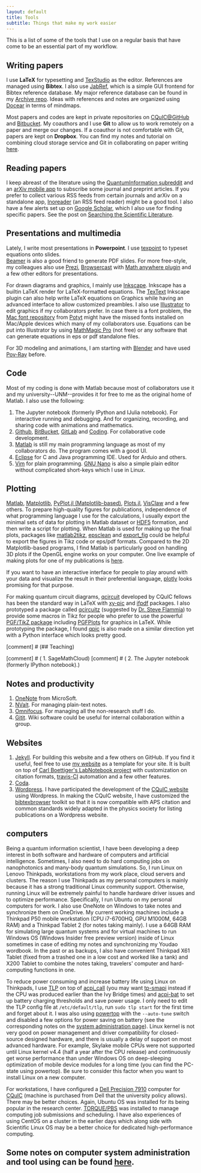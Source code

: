 ```yaml
---
layout: default
title: Tools
subtitle: Things that make my work easier
---
```


This is a list of some of the tools that I use on a regular basis that have
come to be an essential part of my workflow.

## Writing papers

I use **LaTeX** for typesetting and [TexStudio](http://texstudio.org/)
as the editor.
References are managed using **Bibtex**.  I also use
[JabRef](http://jabref.org/), which is a simple GUI frontend for
Bibtex reference database.
My major reference database can be found in my [Archive repo](https://github.com/i2000s/Archive).
Ideas with references and notes are organized using [Docear](http://docear.org) in terms of mindmaps.

Most papers and codes are kept in private repositories on
[CQuIC@GitHub](http://cquic-github.github.io) and [Bitbucket](http://bitbucket.org).  My coauthors and I use **Git** to
allow us to work remotely on a paper and merge our changes.
If a coauthor is not comfortable with Git, papers are kept on **Dropbox**.
You can find my notes and tutorial on combining cloud storage service and Git in collaborating on paper writing [here](https://i2000s.github.io/en/2017/05/24/using-git-to-collaborate-with-people-who-dont-use-git.html).

## Reading papers
I keep abreast of the literature using the [QuantumInformation subreddit](https://www.reddit.com/r/QuantumInformation/) and an [arXiv mobile app](https://github.com/jdeslip/arxiv-mobile) to subscribe some journal and preprint articles.
If you prefer to collect various RSS feeds from certain journals and arXiv on a standalone app, [Inoreader](http://www.inoreader.com) (an RSS feed reader) might be a good tool.
I also have a few alerts set up on [Google Scholar](http://scholar.google.com), which I also use for finding specific papers.
See the post on [Searching the Scientific Literature](http://www.davidketcheson.info/2011/10/27/searching-scientific-literature.html).


## Presentations and multimedia
Lately, I write most presentations in **Powerpoint**.  I use
[texpoint](http://texpoint.necula.org/) to typeset equations onto slides.  
[Beamer](https://en.wikipedia.org/wiki/Beamer_(LaTeX)) is also a good friend to generate PDF slides.
For more free-style, my colleagues also use [Prezi](http://prezi.com/), [Browsercast](https://github.com/ReDEnergy/Browsercast) with [Math anywhere plugin](https://github.com/andrusha/mathml-chrome) and a few other editors for presentations.

For drawn diagrams and graphics, I mainly use [Inkscape](https://inkscape.org/).
Inkscape has a builtin LaTeX render for LaTeX-formatted equations.
The [TexText](https://bitbucket.org/pitgarbe/textext) Inkscape plugin can also help write LaTeX equations on Graphics while having an advanced interface to allow customized preambles.
I also use [Illustrator](http://www.adobe.com/products/illustrator.html) to edit graphics if my collaborators prefer.
In case there is a font problem, the [Mac font repository](https://github.com/potyt/fonts) from [Potyt](https://github.com/potyt) might have the missed fonts installed on Mac/Apple devices which many of my collaborators use.
Equations can be put into Illustrator by using [MathMagic Pro](http://www.mathmagic.com/) (not free) or any software that can generate equations in eps or pdf standalone files.

For 3D modeling and animations, I am starting with [Blender](http://www.blender.org/) and have used [Pov-Ray](http://www.povray.org/) before.

## Code
Most of my coding is done with Matlab because most of collaborators use it and my university--UNM--provides it for free to me as the original home of Matlab.  I also use the following:

 1. The Jupyter notebook (formerly IPython and IJulia notebook). For interactive running and debugging. And for organizing, recording, and
    sharing code with animations and mathematics.
 2. [Github](http://github.com), [BitBucket](http://bitbucket.com), [GitLab](https://about.gitlab.com/) and [Coding](https://coding.net/).  For collaborative code development.
 3. [Matlab](https://www.mathworks.com/products/matlab.html) is still my main programming language as most of my collaborators do. The program comes with a good UI.
 4. [Eclipse](https://www.eclipse.org/) for C and Java programming IDE. Used for Arduio and others.
 5. [Vim](http://www.vim.org) for plain programming. [GNU Nano](https://www.nano-editor.org/) is also a simple plain editor without complicated short-keys which I use in Linux.

## Plotting

[Matlab](http://matlab.com), [Matplotlib](http://matplotlib.org/), [PyPlot.jl (Matplotlib-based)](https://github.com/JuliaPy/PyPlot.jl), [Plots.jl](https://github.com/JuliaPy/PyPlot.jl), [VisClaw](https://github.com/clawpack/visclaw) and a few others.
To prepare high-quality figures for publications, independence of what programming language I use for the calculations, I usually export the minimal sets of data for plotting in Matlab dataset or [HDF5](https://support.hdfgroup.org/HDF5/doc/index.html) formation, and then write a script for plotting.
When Matlab is used for making up the final plots, packages like [matlab2tikz](https://github.com/matlab2tikz/matlab2tikz), [epsclean](https://github.com/Conclusio/matlab-epsclean) and [export_fig](https://github.com/altmany/export_fig) could be helpful to export the figures in Tikz code or eps/pdf formats.
Compared to the 2D Matplotlib-based programs, I find Matlab is particularly good on handling 3D plots if the OpenGL engine works on your computer.
One live example of making plots for one of my publications is [here](https://github.com/CQuIC/FaradaySqueezingProtocol).

If you want to have an interactive interface for people to play around with your data and visualize the result in their preferential language, [plotly](https://plot.ly/) looks promising for that purpose.

For making quantum circuit diagrams, [qcircuit](https://github.com/cquic/qcircuit) developed by CQuIC fellows has been the standard way in LaTeX with [xy-pic](http://www.tug.org/applications/Xy-pic/) and [ifpdf](http://www.ctan.org/pkg/ifpdf) packages.
I also prototyped a package called [qcircuitz](https://github.com/CQuIC/qcircuitz) (suggested by [Dr. Steve Flammia](http://www.physics.usyd.edu.au/~sflammia)) to provide some macros in Tikz for people who prefer to use the powerful [PGF/TikZ package](https://sourceforge.net/projects/pgf/) including [PGFPlots](http://pgfplots.sourceforge.net/) for graphics in LaTeX.
While prototyping the package, I found [qpic](https://github.com/qpic/qpic) is also made on a similar direction yet with a Python interface which looks pretty good.


[comment] # (## Teaching)

[comment] # ( 1. SageMathCloud)
[comment] # ( 2. The Jupyter notebook (formerly IPython notebook).)

## Notes and productivity

 1. [OneNote](https://www.onenote.com/) from MicroSoft.
 1. [NValt](http://brettterpstra.com/nvalt-2-2-public-beta/).  For managing
    plain-text notes.
 1. [Omnifocus](http://www.omnigroup.com/products/omnifocus/).  For managing all the non-research stuff I do.
 1. [Gitit](http://gitit.net/).  Wiki software could be useful for
    internal collaboration within a group.

## Websites

 1. [Jekyll](https://github.com/mojombo/jekyll).  For building this website and a few others on GitHub. If you find it useful, feel free to use [my website](https://github.com/i2000s/i2000s.github.io) as a template for your site. It is built on top of [Carl Boettiger's LabNotebook project](https://github.com/cboettig/labnotebook) with customization on citation formats, [travis-CI](http://travis-ci.org/) automation and a few other features.
 2. [Coda](https://panic.com/coda/).  
 3. [Wordpress](http://wordpress.org/). I have participated the development of the [CQuIC website](https://cquic.unm.edu) using Wordpress. In making the CQuIC website, I have customized the [bibtexbrowser](https://github.com/monperrus/bibtexbrowser) toolkit so that it is now compatible with APS citation and common standards widely adapted in the physics society for listing publications on a Wordpress website.

## computers

Being a quantum information scientist, I have been developing a deep interest in both software and hardware of computers and artificial intelligence.
Sometimes, I also need to do hard computing jobs on nanophotonics and many-body quantum simulations.
So, I run Linux on Lenovo Thinkpads, workstations from my work place, cloud servers and clusters.
The reason I use Thinkpads as my personal computers is mainly because it has a strong traditional Linux community support. Otherwise, running Linux will be extremely painful to handle hardware driver issues and to optimize performance.
Specifically, I run Ubuntu on my personal computers for work.
I also use OneNote on Windows to take notes and synchronize them on OneDrive.
My current working machines include a Thinkpad P50 mobile workstation (CPU i7-6700HQ, GPU M1000M, 64GB RAM) and a Thinkpad Tablet 2 (for notes taking mainly).
I use a 64GB RAM for simulating large quantum systems and for virtual machines to run Windows OS (Windows Insider free preview version) inside of Linux sometimes in case of editing my notes and synchronizing my Youdao wordbook.
In the past or as backups, I also have convenient Thinkpad X61 Tablet (fixed from a trashed one in a low cost and worked like a tank) and X200 Tablet to combine the notes taking, travelers' computer and hard-computing functions in one.

To reduce power consuming and increase battery life using Linux on Thinkpads, I use [TLP](http://linrunner.de/en/tlp/docs/tlp-linux-advanced-power-management.html) on top of [acpi_call](https://github.com/mkottman/acpi_call) (you may want [tp-smapi](http://www.thinkwiki.org/wiki/Tp_smapi) instead if the CPU was produced earlier than the Ivy Bridge times) and [acpi-bat](http://www.thinkwiki.org/wiki/Tpacpi-bat) to set up battery charging thresholds and save power usage.
I only need to edit the TLP config file at `/etc/default/tlp`, run `sudo tlp start` for the first time and forget about it.
I was also using [powertop](https://wiki.archlinux.org/index.php/powertop) with the `--auto-tune` switch and disabled a few options for power saving on battery (see the corresponding notes on the [system administration page](/en/notebooks/SystemAdmin.html)).
Linux kernel is not very good on power management and driver compatibility for closed-source designed hardware, and there is usually a delay of support on most advanced hardware.
For example, Skylake mobile CPUs were not supported until Linux kernel v4.4 (half a year after the CPU release) and continuously get worse performance than under Windows OS on deep-sleeping optimization of mobile device modules for a long time (you can find the PC-state using powertop).
Be sure to consider this factor when you want to install Linux on a new computer.

For workstations, I have configured a [Dell Precision 7910](http://www.dell.com/us/business/p/precision-t7910-workstation/pd) computer for [CQuIC](https://cquic.unm.edu) (machine is purchased from Dell that the university policy allows). There may be better choices.
Again, Ubuntu OS was installed for its being popular in the research center.
[TORQUE/PBS](http://www.adaptivecomputing.com/products/open-source/torque/) was installed to manage computing job submissions and scheduling.
I have also experiences of using CentOS on a cluster in the earlier days which along side with Scientific Linux OS may be a better choice for dedicated high-performance computing.


## Some notes on computer system administration and tool using can be found [here](/en/notebooks/SystemAdmin.html).
